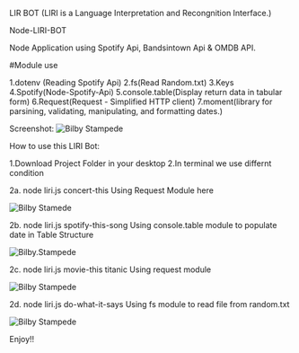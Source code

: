 LIR BOT (LIRI is a Language Interpretation and Recongnition Interface.)

Node-LIRI-BOT

Node Application using Spotify Api, Bandsintown Api & OMDB API.

#Module use

  1.dotenv (Reading Spotify Api)
  2.fs(Read Random.txt)
  3.Keys
  4.Spotify(Node-Spotify-Api)
  5.console.table(Display return data in tabular form)
  6.Request(Request - Simplified HTTP client)
  7.moment(library for parsining, validating, manipulating, and formatting dates.)
  
Screenshot:
![Bilby Stampede](screenshots.png)

How to use this LIRI Bot:

  1.Download Project Folder in your desktop
  2.In terminal we use differnt condition

2a. node liri.js concert-this Using Request Module here

![Bilby Stamede](concert-this.png)

2b. node liri.js spotify-this-song Using console.table module to populate date in Table Structure 

![Bilby.Stampede](spotify-this-song.png)

2c. node liri.js movie-this titanic Using request module 

![Bilby Stampede](movie-this.png)

2d. node liri.js do-what-it-says Using fs module to read file from random.txt 

![Bilby Stampede](do-what-it-says.png)

Enjoy!!




